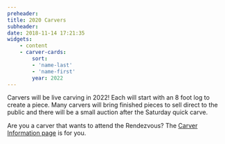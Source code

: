 ```yaml
---
preheader: 
title: 2020 Carvers
subheader: 
date: 2018-11-14 17:21:35
widgets:
    - content
    - carver-cards:
        sort: 
        - 'name-last'
        - 'name-first'
        year: 2022
---
```

Carvers will be live carving in 2022! Each will start with an 8 foot log to create a piece. Many carvers will bring finished pieces to sell direct to the public and there will be a small auction after the Saturday quick carve.

Are you a carver that wants to attend the Rendezvous? The [Carver Information page](../carver-info) is for you.
